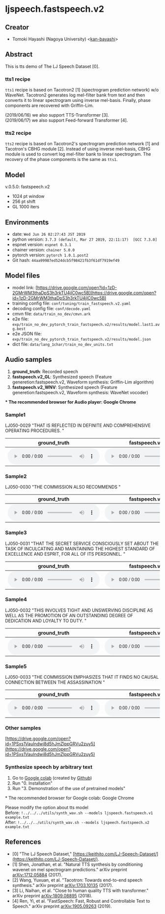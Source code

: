 # ljspeech.fastspeech.v2

## Creator

- Tomoki Hayashi (Nagoya University) <[kan-bayashi](https://github.com/kan-bayashi)>  

## Abstract

This is tts demo of The LJ Speech Dataset [0].

### tts1 recipe

`tts1` recipe is based on Tacotron2 [1] (spectrogram prediction network) w/o WaveNet.
Tacotron2 generates log mel-filter bank from text and then converts it to linear spectrogram using inverse mel-basis.
Finally, phase components are recovered with Griffin-Lim.

(2019/06/16) we also support TTS-Transformer [3].  
(2019/06/17) we also support Feed-forward Transformer [4].  

### tts2 recipe

`tts2` recipe is based on Tacotron2's spectrogram prediction network [1] and Tacotron's CBHG module [2].
Instead of using inverse mel-basis, CBHG module is used to convert log mel-filter bank to linear spectrogram.
The recovery of the phase components is the same as `tts1`.

## Model

v.0.5.0: fastspeech.v2   
- 1024 pt window   
- 256 pt shift   
- GL 1000 iters  

## Environments

- date: `Wed Jun 26 02:27:43 JST 2019`
- python version: `3.7.3 (default, Mar 27 2019, 22:11:17)  [GCC 7.3.0]`
- espnet version: `espnet 0.3.1`
- chainer version: `chainer 5.0.0`
- pytorch version: `pytorch 1.0.1.post2`
- Git hash: `44aa99987ed524dcb5f98421fb3f61df7919ef49`

## Model files

- model link: [https://drive.google.com/open?id=1zD-2GMrWM3thaDpS3h3rkTU4jIC0wc5B](https://drive.google.com/open?id=1zD-2GMrWM3thaDpS3h3rkTU4jIC0wc5B)
- training config file: `conf/tuning/train_fastspeech.v2.yaml`
- decoding config file: `conf/decode.yaml`
- cmvn file: `data/train_no_dev/cmvn.ark`
- e2e file: `exp/train_no_dev_pytorch_train_fastspeech.v2/results/model.last1.avg.best`
- e2e JSON file: `exp/train_no_dev_pytorch_train_fastspeech.v2/results/model.json`
- dict file: `data/lang_1char/train_no_dev_units.txt`

## Audio samples

1. **ground_truth**: Recorded speech
2. **fastspeech.v2_GL**: Synthesized speech (Feature generetion:fastspeech.v2, Waveform synthesis: Griffin-Lim algorithm)
3. **fastspeech.v2_WNV**: Synthesized speech (Feature generetion:fastspeech.v2, Waveform synthesis: WaveNet vocoder)

**\* The recommended browser for Audio player: Google Chrome**

### Sample1  

LJ050-0029 "THAT IS REFLECTED IN DEFINITE AND COMPREHENSIVE OPERATING PROCEDURES. "

| **ground_truth** | **fastspeech.v2_GL** | **fastspeech.v2_WNV** |  
| --- | --- | --- |  
| <audio controls=""> <source src="../../../data/ljspeech/ground_truth/wav/LJ050-0029.wav"> </audio> | <audio controls=""> <source src="../../../data/ljspeech/fastspeech.v2/wav_GL/LJ050-0029.wav"> </audio> | <audio controls=""> <source src="../../../data/ljspeech/fastspeech.v2/wav_WNV_r9y9/LJ050-0029_gen.wav"> </audio> |  

### Sample2  

LJ050-0030 "THE COMMISSION ALSO RECOMMENDS "

| **ground_truth** | **fastspeech.v2_GL** | **fastspeech.v2_WNV** |  
| --- | --- | --- |  
| <audio controls=""> <source src="../../../data/ljspeech/ground_truth/wav/LJ050-0030.wav"> </audio> | <audio controls=""> <source src="../../../data/ljspeech/fastspeech.v2/wav_GL/LJ050-0030.wav"> </audio> | <audio controls=""> <source src="../../../data/ljspeech/fastspeech.v2/wav_WNV_r9y9/LJ050-0030_gen.wav"> </audio> |  

### Sample3  

LJ050-0031 "THAT THE SECRET SERVICE CONSCIOUSLY SET ABOUT THE TASK OF INCULCATING AND MAINTAINING THE HIGHEST STANDARD OF EXCELLENCE AND ESPRIT, FOR ALL OF ITS PERSONNEL. "

| **ground_truth** | **fastspeech.v2_GL** | **fastspeech.v2_WNV** |  
| --- | --- | --- |  
| <audio controls=""> <source src="../../../data/ljspeech/ground_truth/wav/LJ050-0031.wav"> </audio> | <audio controls=""> <source src="../../../data/ljspeech/fastspeech.v2/wav_GL/LJ050-0031.wav"> </audio> | <audio controls=""> <source src="../../../data/ljspeech/fastspeech.v2/wav_WNV_r9y9/LJ050-0031_gen.wav"> </audio> |  

### Sample4  

LJ050-0032 "THIS INVOLVES TIGHT AND UNSWERVING DISCIPLINE AS WELL AS THE PROMOTION OF AN OUTSTANDING DEGREE OF DEDICATION AND LOYALTY TO DUTY. "

| **ground_truth** | **fastspeech.v2_GL** | **fastspeech.v2_WNV** |  
| --- | --- | --- |  
| <audio controls=""> <source src="../../../data/ljspeech/ground_truth/wav/LJ050-0032.wav"> </audio> | <audio controls=""> <source src="../../../data/ljspeech/fastspeech.v2/wav_GL/LJ050-0032.wav"> </audio> | <audio controls=""> <source src="../../../data/ljspeech/fastspeech.v2/wav_WNV_r9y9/LJ050-0032_gen.wav"> </audio> |  

### Sample5  

LJ050-0033 "THE COMMISSION EMPHASIZES THAT IT FINDS NO CAUSAL CONNECTION BETWEEN THE ASSASSINATION "

| **ground_truth** | **fastspeech.v2_GL** | **fastspeech.v2_WNV** |  
| --- | --- | --- |  
| <audio controls=""> <source src="../../../data/ljspeech/ground_truth/wav/LJ050-0033.wav"> </audio> | <audio controls=""> <source src="../../../data/ljspeech/fastspeech.v2/wav_GL/LJ050-0033.wav"> </audio> | <audio controls=""> <source src="../../../data/ljspeech/fastspeech.v2/wav_WNV_r9y9/LJ050-0033_gen.wav"> </audio> |  

### Other samples

[https://drive.google.com/open?id=1PSxs1VauIndwi8d5hJmZlppGRVu2zuy5](https://drive.google.com/open?id=1PSxs1VauIndwi8d5hJmZlppGRVu2zuy5)


### Synthesize speech by arbitrary text 

1. Go to [Google colab][colab] (created by [Github][github])
2. Run "0. Installation"
3. Run "3. Demonstration of the use of pretrained models"

\* The recommended browser for Google colab: Google Chrome

Please modify the option about tts model  
Before: `!../../../utils/synth_wav.sh --models ljspeech.fastspeech.v1 example.txt`  
After:  `!../../../utils/synth_wav.sh --models ljspeech.fastspeech.v2 example.txt`  

[github]: https://github.com/espnet/interspeech2019-tutorial/blob/b87dca93f51da6a1d464a22e902912b64aabe466/notebooks/interspeech2019_tts/interspeech2019_tts.ipynb
[colab]: https://colab.research.google.com/github/espnet/interspeech2019-tutorial/blob/master/notebooks/interspeech2019_tts/interspeech2019_tts.ipynb

## References

- [0] "The LJ Speech Dataset," [https://keithito.com/LJ-Speech-Dataset/](https://keithito.com/LJ-Speech-Dataset/).
- [1] Shen, Jonathan, et al. "Natural TTS synthesis by conditioning wavenet on mel spectrogram predictions." arXiv preprint [arXiv:1712.05884](https://arxiv.org/abs/1712.05884) (2017).
- [2] Wang, Yuxuan, et al. "Tacotron: Towards end-to-end speech synthesis." arXiv preprint [arXiv:1703.10135](https://arxiv.org/abs/) (2017).
- [3] Li, Naihan, et al. "Close to human quality TTS with transformer." arXiv preprint [arXiv:1809.08895](https://arxiv.org/abs/1809.08895) (2018).
- [4] Ren, Yi, et al. "FastSpeech: Fast, Robust and Controllable Text to Speech." arXiv preprint [arXiv:1905.09263](https://arxiv.org/abs/1905.09263) (2019).

